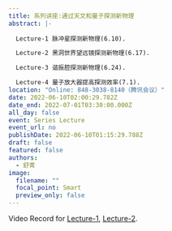 ```yaml
---
title: 系列讲座:通过天文和量子探测新物理
abstract: |-
  
  Lecture-1 脉冲星探测新物理(6.10). 

  Lecture-2 黑洞世界望远镜探测新物理(6.17). 

  Lecture-3 谐振腔探测新物理(6.24). 

  Lecture-4 量子放大器提高探测效率(7.1). 
location: "Online: 848-3038-8140（腾讯会议）"
date: 2022-06-10T02:00:29.782Z
date_end: 2022-07-01T03:30:00.000Z
all_day: false
event: Series Lecture
event_url: no
publishDate: 2022-06-10T01:15:29.788Z
draft: false
featured: false
authors:
  - 舒菁
image:
  filename: ""
  focal_point: Smart
  preview_only: false
---
```

Video Record for [Lecture-1](https://www.bilibili.com/video/BV1nT411V76t?spm_id_from=333.999.0.0&vd_source=b0628f5c27c107e16003040760a9a3a3), [Lecture-2](https://www.bilibili.com/video/BV1rr4y1g7Ve?spm_id_from=333.999.0.0&vd_source=b0628f5c27c107e16003040760a9a3a3).